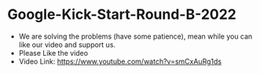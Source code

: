 # Google-Kick-Start-Round-B-2022

* We are solving the problems (have some patience), mean while you can like our video and support us.
* Please Like the video
* Video Link: https://www.youtube.com/watch?v=smCxAuRg1ds
